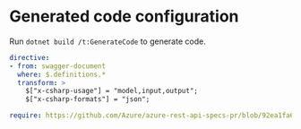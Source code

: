# Generated code configuration

Run `dotnet build /t:GenerateCode` to generate code.

```yaml
directive:
- from: swagger-document
  where: $.definitions.*
  transform: >
    $["x-csharp-usage"] = "model,input,output";
    $["x-csharp-formats"] = "json";

require: https://github.com/Azure/azure-rest-api-specs-pr/blob/92ea1fa6945fa4aa0f1867d3a23c58577cf31fd9/specification/mediaservices/data-plane/LiveVideoAnalytics.Edge/preview/2.0.0/LiveVideoAnalytics.json

```
